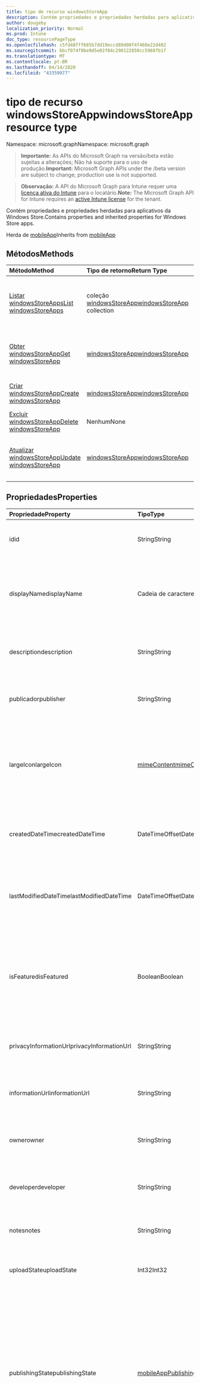 ```yaml
---
title: tipo de recurso windowsStoreApp
description: Contém propriedades e propriedades herdadas para aplicativos da Windows Store.
author: dougeby
localization_priority: Normal
ms.prod: Intune
doc_type: resourcePageType
ms.openlocfilehash: c5fd48fff685b7dd19eccd89d00f4f460e22d402
ms.sourcegitcommit: bbcf074f0be9d5e02f84c290122850cc5968fb1f
ms.translationtype: MT
ms.contentlocale: pt-BR
ms.lasthandoff: 04/14/2020
ms.locfileid: "43359977"
---
```

# <a name="windowsstoreapp-resource-type"></a><span data-ttu-id="92a3f-103">tipo de recurso windowsStoreApp</span><span class="sxs-lookup"><span data-stu-id="92a3f-103">windowsStoreApp resource type</span></span>

<span data-ttu-id="92a3f-104">Namespace: microsoft.graph</span><span class="sxs-lookup"><span data-stu-id="92a3f-104">Namespace: microsoft.graph</span></span>

> <span data-ttu-id="92a3f-105">**Importante:** As APIs do Microsoft Graph na versão/beta estão sujeitas a alterações; Não há suporte para o uso de produção.</span><span class="sxs-lookup"><span data-stu-id="92a3f-105">**Important:** Microsoft Graph APIs under the /beta version are subject to change; production use is not supported.</span></span>

> <span data-ttu-id="92a3f-106">**Observação:** A API do Microsoft Graph para Intune requer uma [licença ativa do Intune](https://go.microsoft.com/fwlink/?linkid=839381) para o locatário.</span><span class="sxs-lookup"><span data-stu-id="92a3f-106">**Note:** The Microsoft Graph API for Intune requires an [active Intune license](https://go.microsoft.com/fwlink/?linkid=839381) for the tenant.</span></span>

<span data-ttu-id="92a3f-107">Contém propriedades e propriedades herdadas para aplicativos da Windows Store.</span><span class="sxs-lookup"><span data-stu-id="92a3f-107">Contains properties and inherited properties for Windows Store apps.</span></span>


<span data-ttu-id="92a3f-108">Herda de [mobileApp](../resources/intune-shared-mobileapp.md)</span><span class="sxs-lookup"><span data-stu-id="92a3f-108">Inherits from [mobileApp](../resources/intune-shared-mobileapp.md)</span></span>

## <a name="methods"></a><span data-ttu-id="92a3f-109">Métodos</span><span class="sxs-lookup"><span data-stu-id="92a3f-109">Methods</span></span>
|<span data-ttu-id="92a3f-110">Método</span><span class="sxs-lookup"><span data-stu-id="92a3f-110">Method</span></span>|<span data-ttu-id="92a3f-111">Tipo de retorno</span><span class="sxs-lookup"><span data-stu-id="92a3f-111">Return Type</span></span>|<span data-ttu-id="92a3f-112">Descrição</span><span class="sxs-lookup"><span data-stu-id="92a3f-112">Description</span></span>|
|:---|:---|:---|
|[<span data-ttu-id="92a3f-113">Listar windowsStoreApps</span><span class="sxs-lookup"><span data-stu-id="92a3f-113">List windowsStoreApps</span></span>](../api/intune-apps-windowsstoreapp-list.md)|<span data-ttu-id="92a3f-114">coleção [windowsStoreApp](../resources/intune-apps-windowsstoreapp.md)</span><span class="sxs-lookup"><span data-stu-id="92a3f-114">[windowsStoreApp](../resources/intune-apps-windowsstoreapp.md) collection</span></span>|<span data-ttu-id="92a3f-115">Listar Propriedades e relações dos objetos [windowsStoreApp](../resources/intune-apps-windowsstoreapp.md) .</span><span class="sxs-lookup"><span data-stu-id="92a3f-115">List properties and relationships of the [windowsStoreApp](../resources/intune-apps-windowsstoreapp.md) objects.</span></span>|
|[<span data-ttu-id="92a3f-116">Obter windowsStoreApp</span><span class="sxs-lookup"><span data-stu-id="92a3f-116">Get windowsStoreApp</span></span>](../api/intune-apps-windowsstoreapp-get.md)|[<span data-ttu-id="92a3f-117">windowsStoreApp</span><span class="sxs-lookup"><span data-stu-id="92a3f-117">windowsStoreApp</span></span>](../resources/intune-apps-windowsstoreapp.md)|<span data-ttu-id="92a3f-118">Leia as propriedades e as relações do objeto [windowsStoreApp](../resources/intune-apps-windowsstoreapp.md) .</span><span class="sxs-lookup"><span data-stu-id="92a3f-118">Read properties and relationships of the [windowsStoreApp](../resources/intune-apps-windowsstoreapp.md) object.</span></span>|
|[<span data-ttu-id="92a3f-119">Criar windowsStoreApp</span><span class="sxs-lookup"><span data-stu-id="92a3f-119">Create windowsStoreApp</span></span>](../api/intune-apps-windowsstoreapp-create.md)|[<span data-ttu-id="92a3f-120">windowsStoreApp</span><span class="sxs-lookup"><span data-stu-id="92a3f-120">windowsStoreApp</span></span>](../resources/intune-apps-windowsstoreapp.md)|<span data-ttu-id="92a3f-121">Criar um novo objeto [windowsStoreApp](../resources/intune-apps-windowsstoreapp.md) .</span><span class="sxs-lookup"><span data-stu-id="92a3f-121">Create a new [windowsStoreApp](../resources/intune-apps-windowsstoreapp.md) object.</span></span>|
|[<span data-ttu-id="92a3f-122">Excluir windowsStoreApp</span><span class="sxs-lookup"><span data-stu-id="92a3f-122">Delete windowsStoreApp</span></span>](../api/intune-apps-windowsstoreapp-delete.md)|<span data-ttu-id="92a3f-123">Nenhum</span><span class="sxs-lookup"><span data-stu-id="92a3f-123">None</span></span>|<span data-ttu-id="92a3f-124">Exclui [windowsStoreApp](../resources/intune-apps-windowsstoreapp.md).</span><span class="sxs-lookup"><span data-stu-id="92a3f-124">Deletes a [windowsStoreApp](../resources/intune-apps-windowsstoreapp.md).</span></span>|
|[<span data-ttu-id="92a3f-125">Atualizar windowsStoreApp</span><span class="sxs-lookup"><span data-stu-id="92a3f-125">Update windowsStoreApp</span></span>](../api/intune-apps-windowsstoreapp-update.md)|[<span data-ttu-id="92a3f-126">windowsStoreApp</span><span class="sxs-lookup"><span data-stu-id="92a3f-126">windowsStoreApp</span></span>](../resources/intune-apps-windowsstoreapp.md)|<span data-ttu-id="92a3f-127">Atualiza as propriedades de um objeto [windowsStoreApp](../resources/intune-apps-windowsstoreapp.md) .</span><span class="sxs-lookup"><span data-stu-id="92a3f-127">Update the properties of a [windowsStoreApp](../resources/intune-apps-windowsstoreapp.md) object.</span></span>|

## <a name="properties"></a><span data-ttu-id="92a3f-128">Propriedades</span><span class="sxs-lookup"><span data-stu-id="92a3f-128">Properties</span></span>
|<span data-ttu-id="92a3f-129">Propriedade</span><span class="sxs-lookup"><span data-stu-id="92a3f-129">Property</span></span>|<span data-ttu-id="92a3f-130">Tipo</span><span class="sxs-lookup"><span data-stu-id="92a3f-130">Type</span></span>|<span data-ttu-id="92a3f-131">Descrição</span><span class="sxs-lookup"><span data-stu-id="92a3f-131">Description</span></span>|
|:---|:---|:---|
|<span data-ttu-id="92a3f-132">id</span><span class="sxs-lookup"><span data-stu-id="92a3f-132">id</span></span>|<span data-ttu-id="92a3f-133">String</span><span class="sxs-lookup"><span data-stu-id="92a3f-133">String</span></span>|<span data-ttu-id="92a3f-134">Chave da entidade.</span><span class="sxs-lookup"><span data-stu-id="92a3f-134">Key of the entity.</span></span> <span data-ttu-id="92a3f-135">Herdado de [mobileApp](../resources/intune-shared-mobileapp.md)</span><span class="sxs-lookup"><span data-stu-id="92a3f-135">Inherited from [mobileApp](../resources/intune-shared-mobileapp.md)</span></span>|
|<span data-ttu-id="92a3f-136">displayName</span><span class="sxs-lookup"><span data-stu-id="92a3f-136">displayName</span></span>|<span data-ttu-id="92a3f-137">Cadeia de caracteres</span><span class="sxs-lookup"><span data-stu-id="92a3f-137">String</span></span>|<span data-ttu-id="92a3f-138">O título do aplicativo importado ou definido pelo administrador.</span><span class="sxs-lookup"><span data-stu-id="92a3f-138">The admin provided or imported title of the app.</span></span> <span data-ttu-id="92a3f-139">Herdado de [mobileApp](../resources/intune-shared-mobileapp.md)</span><span class="sxs-lookup"><span data-stu-id="92a3f-139">Inherited from [mobileApp](../resources/intune-shared-mobileapp.md)</span></span>|
|<span data-ttu-id="92a3f-140">description</span><span class="sxs-lookup"><span data-stu-id="92a3f-140">description</span></span>|<span data-ttu-id="92a3f-141">String</span><span class="sxs-lookup"><span data-stu-id="92a3f-141">String</span></span>|<span data-ttu-id="92a3f-142">A descrição do aplicativo.</span><span class="sxs-lookup"><span data-stu-id="92a3f-142">The description of the app.</span></span> <span data-ttu-id="92a3f-143">Herdado de [mobileApp](../resources/intune-shared-mobileapp.md)</span><span class="sxs-lookup"><span data-stu-id="92a3f-143">Inherited from [mobileApp](../resources/intune-shared-mobileapp.md)</span></span>|
|<span data-ttu-id="92a3f-144">publicador</span><span class="sxs-lookup"><span data-stu-id="92a3f-144">publisher</span></span>|<span data-ttu-id="92a3f-145">String</span><span class="sxs-lookup"><span data-stu-id="92a3f-145">String</span></span>|<span data-ttu-id="92a3f-146">O publicador do aplicativo.</span><span class="sxs-lookup"><span data-stu-id="92a3f-146">The publisher of the app.</span></span> <span data-ttu-id="92a3f-147">Herdado de [mobileApp](../resources/intune-shared-mobileapp.md)</span><span class="sxs-lookup"><span data-stu-id="92a3f-147">Inherited from [mobileApp](../resources/intune-shared-mobileapp.md)</span></span>|
|<span data-ttu-id="92a3f-148">largeIcon</span><span class="sxs-lookup"><span data-stu-id="92a3f-148">largeIcon</span></span>|[<span data-ttu-id="92a3f-149">mimeContent</span><span class="sxs-lookup"><span data-stu-id="92a3f-149">mimeContent</span></span>](../resources/intune-shared-mimecontent.md)|<span data-ttu-id="92a3f-150">O ícone grande, a ser exibido nos detalhes do aplicativo e usado para o carregamento do ícone.</span><span class="sxs-lookup"><span data-stu-id="92a3f-150">The large icon, to be displayed in the app details and used for upload of the icon.</span></span> <span data-ttu-id="92a3f-151">Herdado de [mobileApp](../resources/intune-shared-mobileapp.md)</span><span class="sxs-lookup"><span data-stu-id="92a3f-151">Inherited from [mobileApp](../resources/intune-shared-mobileapp.md)</span></span>|
|<span data-ttu-id="92a3f-152">createdDateTime</span><span class="sxs-lookup"><span data-stu-id="92a3f-152">createdDateTime</span></span>|<span data-ttu-id="92a3f-153">DateTimeOffset</span><span class="sxs-lookup"><span data-stu-id="92a3f-153">DateTimeOffset</span></span>|<span data-ttu-id="92a3f-154">A data e a hora da criação do aplicativo.</span><span class="sxs-lookup"><span data-stu-id="92a3f-154">The date and time the app was created.</span></span> <span data-ttu-id="92a3f-155">Herdado de [mobileApp](../resources/intune-shared-mobileapp.md)</span><span class="sxs-lookup"><span data-stu-id="92a3f-155">Inherited from [mobileApp](../resources/intune-shared-mobileapp.md)</span></span>|
|<span data-ttu-id="92a3f-156">lastModifiedDateTime</span><span class="sxs-lookup"><span data-stu-id="92a3f-156">lastModifiedDateTime</span></span>|<span data-ttu-id="92a3f-157">DateTimeOffset</span><span class="sxs-lookup"><span data-stu-id="92a3f-157">DateTimeOffset</span></span>|<span data-ttu-id="92a3f-158">A data e a hora que o aplicativo foi modificado pela última vez.</span><span class="sxs-lookup"><span data-stu-id="92a3f-158">The date and time the app was last modified.</span></span> <span data-ttu-id="92a3f-159">Herdado de [mobileApp](../resources/intune-shared-mobileapp.md)</span><span class="sxs-lookup"><span data-stu-id="92a3f-159">Inherited from [mobileApp](../resources/intune-shared-mobileapp.md)</span></span>|
|<span data-ttu-id="92a3f-160">isFeatured</span><span class="sxs-lookup"><span data-stu-id="92a3f-160">isFeatured</span></span>|<span data-ttu-id="92a3f-161">Boolean</span><span class="sxs-lookup"><span data-stu-id="92a3f-161">Boolean</span></span>|<span data-ttu-id="92a3f-162">O valor que indica se o aplicativo está marcado como em destaque pelo administrador. Herdado de [mobileApp](../resources/intune-shared-mobileapp.md)</span><span class="sxs-lookup"><span data-stu-id="92a3f-162">The value indicating whether the app is marked as featured by the admin. Inherited from [mobileApp](../resources/intune-shared-mobileapp.md)</span></span>|
|<span data-ttu-id="92a3f-163">privacyInformationUrl</span><span class="sxs-lookup"><span data-stu-id="92a3f-163">privacyInformationUrl</span></span>|<span data-ttu-id="92a3f-164">String</span><span class="sxs-lookup"><span data-stu-id="92a3f-164">String</span></span>|<span data-ttu-id="92a3f-165">A URL da declaração de privacidade.</span><span class="sxs-lookup"><span data-stu-id="92a3f-165">The privacy statement Url.</span></span> <span data-ttu-id="92a3f-166">Herdado de [mobileApp](../resources/intune-shared-mobileapp.md)</span><span class="sxs-lookup"><span data-stu-id="92a3f-166">Inherited from [mobileApp](../resources/intune-shared-mobileapp.md)</span></span>|
|<span data-ttu-id="92a3f-167">informationUrl</span><span class="sxs-lookup"><span data-stu-id="92a3f-167">informationUrl</span></span>|<span data-ttu-id="92a3f-168">String</span><span class="sxs-lookup"><span data-stu-id="92a3f-168">String</span></span>|<span data-ttu-id="92a3f-169">A URL de informações adicionais.</span><span class="sxs-lookup"><span data-stu-id="92a3f-169">The more information Url.</span></span> <span data-ttu-id="92a3f-170">Herdado de [mobileApp](../resources/intune-shared-mobileapp.md)</span><span class="sxs-lookup"><span data-stu-id="92a3f-170">Inherited from [mobileApp](../resources/intune-shared-mobileapp.md)</span></span>|
|<span data-ttu-id="92a3f-171">owner</span><span class="sxs-lookup"><span data-stu-id="92a3f-171">owner</span></span>|<span data-ttu-id="92a3f-172">String</span><span class="sxs-lookup"><span data-stu-id="92a3f-172">String</span></span>|<span data-ttu-id="92a3f-173">O proprietário do conteúdo.</span><span class="sxs-lookup"><span data-stu-id="92a3f-173">The owner of the app.</span></span> <span data-ttu-id="92a3f-174">Herdado de [mobileApp](../resources/intune-shared-mobileapp.md)</span><span class="sxs-lookup"><span data-stu-id="92a3f-174">Inherited from [mobileApp](../resources/intune-shared-mobileapp.md)</span></span>|
|<span data-ttu-id="92a3f-175">developer</span><span class="sxs-lookup"><span data-stu-id="92a3f-175">developer</span></span>|<span data-ttu-id="92a3f-176">String</span><span class="sxs-lookup"><span data-stu-id="92a3f-176">String</span></span>|<span data-ttu-id="92a3f-177">O desenvolvedor do aplicativo.</span><span class="sxs-lookup"><span data-stu-id="92a3f-177">The developer of the app.</span></span> <span data-ttu-id="92a3f-178">Herdado de [mobileApp](../resources/intune-shared-mobileapp.md)</span><span class="sxs-lookup"><span data-stu-id="92a3f-178">Inherited from [mobileApp](../resources/intune-shared-mobileapp.md)</span></span>|
|<span data-ttu-id="92a3f-179">notes</span><span class="sxs-lookup"><span data-stu-id="92a3f-179">notes</span></span>|<span data-ttu-id="92a3f-180">String</span><span class="sxs-lookup"><span data-stu-id="92a3f-180">String</span></span>|<span data-ttu-id="92a3f-181">Anotações do aplicativo.</span><span class="sxs-lookup"><span data-stu-id="92a3f-181">Notes for the app.</span></span> <span data-ttu-id="92a3f-182">Herdada de [mobileApp](../resources/intune-shared-mobileapp.md)</span><span class="sxs-lookup"><span data-stu-id="92a3f-182">Inherited from [mobileApp](../resources/intune-shared-mobileapp.md)</span></span>|
|<span data-ttu-id="92a3f-183">uploadState</span><span class="sxs-lookup"><span data-stu-id="92a3f-183">uploadState</span></span>|<span data-ttu-id="92a3f-184">Int32</span><span class="sxs-lookup"><span data-stu-id="92a3f-184">Int32</span></span>|<span data-ttu-id="92a3f-185">O estado de upload.</span><span class="sxs-lookup"><span data-stu-id="92a3f-185">The upload state.</span></span> <span data-ttu-id="92a3f-186">Herdada de [mobileApp](../resources/intune-shared-mobileapp.md)</span><span class="sxs-lookup"><span data-stu-id="92a3f-186">Inherited from [mobileApp](../resources/intune-shared-mobileapp.md)</span></span>|
|<span data-ttu-id="92a3f-187">publishingState</span><span class="sxs-lookup"><span data-stu-id="92a3f-187">publishingState</span></span>|[<span data-ttu-id="92a3f-188">mobileAppPublishingState</span><span class="sxs-lookup"><span data-stu-id="92a3f-188">mobileAppPublishingState</span></span>](../resources/intune-apps-mobileapppublishingstate.md)|<span data-ttu-id="92a3f-189">O estado de publicação do aplicativo.</span><span class="sxs-lookup"><span data-stu-id="92a3f-189">The publishing state for the app.</span></span> <span data-ttu-id="92a3f-190">O aplicativo não pode ser assinado, a menos que ele seja publicado.</span><span class="sxs-lookup"><span data-stu-id="92a3f-190">The app cannot be assigned unless the app is published.</span></span> <span data-ttu-id="92a3f-191">Herdado de [mobileApp](../resources/intune-shared-mobileapp.md).</span><span class="sxs-lookup"><span data-stu-id="92a3f-191">Inherited from [mobileApp](../resources/intune-shared-mobileapp.md).</span></span> <span data-ttu-id="92a3f-192">Os valores possíveis são: `notPublished`, `processing`, `published`.</span><span class="sxs-lookup"><span data-stu-id="92a3f-192">Possible values are: `notPublished`, `processing`, `published`.</span></span>|
|<span data-ttu-id="92a3f-193">isAssigned</span><span class="sxs-lookup"><span data-stu-id="92a3f-193">isAssigned</span></span>|<span data-ttu-id="92a3f-194">Boolean</span><span class="sxs-lookup"><span data-stu-id="92a3f-194">Boolean</span></span>|<span data-ttu-id="92a3f-195">O valor que indica se o aplicativo é atribuído a pelo menos um grupo.</span><span class="sxs-lookup"><span data-stu-id="92a3f-195">The value indicating whether the app is assigned to at least one group.</span></span> <span data-ttu-id="92a3f-196">Herdado de [mobileApp](../resources/intune-shared-mobileapp.md)</span><span class="sxs-lookup"><span data-stu-id="92a3f-196">Inherited from [mobileApp](../resources/intune-shared-mobileapp.md)</span></span>|
|<span data-ttu-id="92a3f-197">roleScopeTagIds</span><span class="sxs-lookup"><span data-stu-id="92a3f-197">roleScopeTagIds</span></span>|<span data-ttu-id="92a3f-198">Coleção String</span><span class="sxs-lookup"><span data-stu-id="92a3f-198">String collection</span></span>|<span data-ttu-id="92a3f-199">Lista de IDs de marca de escopo para este aplicativo móvel.</span><span class="sxs-lookup"><span data-stu-id="92a3f-199">List of scope tag ids for this mobile app.</span></span> <span data-ttu-id="92a3f-200">Herdado de [mobileApp](../resources/intune-shared-mobileapp.md)</span><span class="sxs-lookup"><span data-stu-id="92a3f-200">Inherited from [mobileApp](../resources/intune-shared-mobileapp.md)</span></span>|
|<span data-ttu-id="92a3f-201">dependentAppCount</span><span class="sxs-lookup"><span data-stu-id="92a3f-201">dependentAppCount</span></span>|<span data-ttu-id="92a3f-202">Int32</span><span class="sxs-lookup"><span data-stu-id="92a3f-202">Int32</span></span>|<span data-ttu-id="92a3f-203">O número total de dependências do aplicativo filho.</span><span class="sxs-lookup"><span data-stu-id="92a3f-203">The total number of dependencies the child app has.</span></span> <span data-ttu-id="92a3f-204">Herdado de [mobileApp](../resources/intune-shared-mobileapp.md)</span><span class="sxs-lookup"><span data-stu-id="92a3f-204">Inherited from [mobileApp](../resources/intune-shared-mobileapp.md)</span></span>|
|<span data-ttu-id="92a3f-205">appStoreUrl</span><span class="sxs-lookup"><span data-stu-id="92a3f-205">appStoreUrl</span></span>|<span data-ttu-id="92a3f-206">String</span><span class="sxs-lookup"><span data-stu-id="92a3f-206">String</span></span>|<span data-ttu-id="92a3f-207">A URL da loja de aplicativos do Windows.</span><span class="sxs-lookup"><span data-stu-id="92a3f-207">The Windows app store URL.</span></span>|

## <a name="relationships"></a><span data-ttu-id="92a3f-208">Relações</span><span class="sxs-lookup"><span data-stu-id="92a3f-208">Relationships</span></span>
|<span data-ttu-id="92a3f-209">Relação</span><span class="sxs-lookup"><span data-stu-id="92a3f-209">Relationship</span></span>|<span data-ttu-id="92a3f-210">Tipo</span><span class="sxs-lookup"><span data-stu-id="92a3f-210">Type</span></span>|<span data-ttu-id="92a3f-211">Descrição</span><span class="sxs-lookup"><span data-stu-id="92a3f-211">Description</span></span>|
|:---|:---|:---|
|<span data-ttu-id="92a3f-212">categories</span><span class="sxs-lookup"><span data-stu-id="92a3f-212">categories</span></span>|<span data-ttu-id="92a3f-213">Coleção [mobileAppCategory](../resources/intune-apps-mobileappcategory.md)</span><span class="sxs-lookup"><span data-stu-id="92a3f-213">[mobileAppCategory](../resources/intune-apps-mobileappcategory.md) collection</span></span>|<span data-ttu-id="92a3f-214">A lista de categorias para este aplicativo.</span><span class="sxs-lookup"><span data-stu-id="92a3f-214">The list of categories for this app.</span></span> <span data-ttu-id="92a3f-215">Herdado de [mobileApp](../resources/intune-shared-mobileapp.md)</span><span class="sxs-lookup"><span data-stu-id="92a3f-215">Inherited from [mobileApp](../resources/intune-shared-mobileapp.md)</span></span>|
|<span data-ttu-id="92a3f-216">assignments</span><span class="sxs-lookup"><span data-stu-id="92a3f-216">assignments</span></span>|<span data-ttu-id="92a3f-217">Coleção [mobileAppAssignment](../resources/intune-apps-mobileappassignment.md)</span><span class="sxs-lookup"><span data-stu-id="92a3f-217">[mobileAppAssignment](../resources/intune-apps-mobileappassignment.md) collection</span></span>|<span data-ttu-id="92a3f-218">A lista de atribuições de grupo para esse aplicativo móvel.</span><span class="sxs-lookup"><span data-stu-id="92a3f-218">The list of group assignments for this mobile app.</span></span> <span data-ttu-id="92a3f-219">Herdado de [mobileApp](../resources/intune-shared-mobileapp.md)</span><span class="sxs-lookup"><span data-stu-id="92a3f-219">Inherited from [mobileApp](../resources/intune-shared-mobileapp.md)</span></span>|
|<span data-ttu-id="92a3f-220">installSummary</span><span class="sxs-lookup"><span data-stu-id="92a3f-220">installSummary</span></span>|[<span data-ttu-id="92a3f-221">mobileAppInstallSummary</span><span class="sxs-lookup"><span data-stu-id="92a3f-221">mobileAppInstallSummary</span></span>](../resources/intune-apps-mobileappinstallsummary.md)|<span data-ttu-id="92a3f-222">Resumo de instalação do aplicativo móvel.</span><span class="sxs-lookup"><span data-stu-id="92a3f-222">Mobile App Install Summary.</span></span> <span data-ttu-id="92a3f-223">Herdado de [mobileApp](../resources/intune-shared-mobileapp.md)</span><span class="sxs-lookup"><span data-stu-id="92a3f-223">Inherited from [mobileApp](../resources/intune-shared-mobileapp.md)</span></span>|
|<span data-ttu-id="92a3f-224">deviceStatuses</span><span class="sxs-lookup"><span data-stu-id="92a3f-224">deviceStatuses</span></span>|<span data-ttu-id="92a3f-225">coleção [mobileAppInstallStatus](../resources/intune-apps-mobileappinstallstatus.md)</span><span class="sxs-lookup"><span data-stu-id="92a3f-225">[mobileAppInstallStatus](../resources/intune-apps-mobileappinstallstatus.md) collection</span></span>|<span data-ttu-id="92a3f-226">A lista de Estados de instalação para este aplicativo móvel.</span><span class="sxs-lookup"><span data-stu-id="92a3f-226">The list of installation states for this mobile app.</span></span> <span data-ttu-id="92a3f-227">Herdado de [mobileApp](../resources/intune-shared-mobileapp.md)</span><span class="sxs-lookup"><span data-stu-id="92a3f-227">Inherited from [mobileApp](../resources/intune-shared-mobileapp.md)</span></span>|
|<span data-ttu-id="92a3f-228">userStatuses</span><span class="sxs-lookup"><span data-stu-id="92a3f-228">userStatuses</span></span>|<span data-ttu-id="92a3f-229">coleção [userAppInstallStatus](../resources/intune-apps-userappinstallstatus.md)</span><span class="sxs-lookup"><span data-stu-id="92a3f-229">[userAppInstallStatus](../resources/intune-apps-userappinstallstatus.md) collection</span></span>|<span data-ttu-id="92a3f-230">A lista de Estados de instalação para este aplicativo móvel.</span><span class="sxs-lookup"><span data-stu-id="92a3f-230">The list of installation states for this mobile app.</span></span> <span data-ttu-id="92a3f-231">Herdado de [mobileApp](../resources/intune-shared-mobileapp.md)</span><span class="sxs-lookup"><span data-stu-id="92a3f-231">Inherited from [mobileApp](../resources/intune-shared-mobileapp.md)</span></span>|
|<span data-ttu-id="92a3f-232">relações</span><span class="sxs-lookup"><span data-stu-id="92a3f-232">relationships</span></span>|<span data-ttu-id="92a3f-233">coleção [mobileAppRelationship](../resources/intune-apps-mobileapprelationship.md)</span><span class="sxs-lookup"><span data-stu-id="92a3f-233">[mobileAppRelationship](../resources/intune-apps-mobileapprelationship.md) collection</span></span>|<span data-ttu-id="92a3f-234">Lista de relações para este aplicativo móvel.</span><span class="sxs-lookup"><span data-stu-id="92a3f-234">List of relationships for this mobile app.</span></span> <span data-ttu-id="92a3f-235">Herdado de [mobileApp](../resources/intune-shared-mobileapp.md)</span><span class="sxs-lookup"><span data-stu-id="92a3f-235">Inherited from [mobileApp](../resources/intune-shared-mobileapp.md)</span></span>|

## <a name="json-representation"></a><span data-ttu-id="92a3f-236">Representação JSON</span><span class="sxs-lookup"><span data-stu-id="92a3f-236">JSON Representation</span></span>
<span data-ttu-id="92a3f-237">Veja a seguir uma representação JSON do recurso.</span><span class="sxs-lookup"><span data-stu-id="92a3f-237">Here is a JSON representation of the resource.</span></span>
<!-- {
  "blockType": "resource",
  "keyProperty": "id",
  "@odata.type": "microsoft.graph.windowsStoreApp"
}
-->
``` json
{
  "@odata.type": "#microsoft.graph.windowsStoreApp",
  "id": "String (identifier)",
  "displayName": "String",
  "description": "String",
  "publisher": "String",
  "largeIcon": {
    "@odata.type": "microsoft.graph.mimeContent",
    "type": "String",
    "value": "binary"
  },
  "createdDateTime": "String (timestamp)",
  "lastModifiedDateTime": "String (timestamp)",
  "isFeatured": true,
  "privacyInformationUrl": "String",
  "informationUrl": "String",
  "owner": "String",
  "developer": "String",
  "notes": "String",
  "uploadState": 1024,
  "publishingState": "String",
  "isAssigned": true,
  "roleScopeTagIds": [
    "String"
  ],
  "dependentAppCount": 1024,
  "appStoreUrl": "String"
}
```



